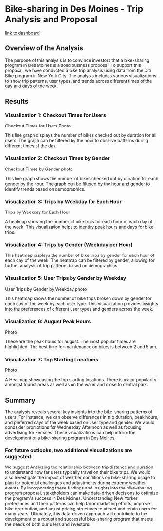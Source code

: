 # Bike-sharing in Des Moines - Trip Analysis and Proposal

[link to dashboard](https://public.tableau.com/app/profile/massimo.scanga/viz/Tableau_Challenge_Citibike1/MainStory?publish=yes)

## Overview of the Analysis

The purpose of this analysis is to convince investors that a bike-sharing program in Des Moines is a solid business proposal. To support this proposal, we have conducted a bike trip analysis using data from the Citi Bike program in New York City. The analysis includes various visualizations to show trip patterns, user types, and trends across different times of the day and days of the week.

## Results

### Visualization 1: Checkout Times for Users

Checkout Times for Users Photo

This line graph displays the number of bikes checked out by duration for all users. The graph can be filtered by the hour to observe patterns during different times of the day.


### Visualization 2: Checkout Times by Gender

Checkout Times by Gender photo

This line graph shows the number of bikes checked out by duration for each gender by the hour. The graph can be filtered by the hour and gender to identify trends based on demographics.


### Visualization 3: Trips by Weekday for Each Hour

Trips by Weekday for Each Hour

A heatmap showing the number of bike trips for each hour of each day of the week. This visualization helps to identify peak hours and days for bike trips.


### Visualization 4: Trips by Gender (Weekday per Hour)

This heatmap displays the number of bike trips by gender for each hour of each day of the week. The heatmap can be filtered by gender, allowing for further analysis of trip patterns based on demographics.


### Visualization 5: User Trips by Gender by Weekday

User Trips by Gender by Weekday photo

This heatmap shows the number of bike trips broken down by gender for each day of the week by each user type. This visualization provides insights into the preferences of different user types and genders across the week.


### Visualization 6: August Peak Hours

Photo

These are the peak hours for august. The most popular times are highlighted. The best time for maintenance on bikes is between 2 and 5 am.


### Visualization 7: Top Starting Locations

Photo

A Heatmap showcasing the top starting locations. There is major popularity amongst tourist areas as well as on the water and close to central park.


## Summary

The analysis reveals several key insights into the bike-sharing patterns of users. For instance, we can observe differences in trip duration, peak hours, and preferred days of the week based on user type and gender. We would condsider promotions for Wednesday Afternoon as well as focusing advertising for Females. These visualizations can help inform the development of a bike-sharing program in Des Moines.

### For future outlooks, two additional visualizations are suggested:

We suggest Analyzing the relationship between trip distance and duration to understand how far users typically travel on their bike trips.
We would also Investigate the impact of weather conditions on bike-sharing usage to plan for potential challenges and adjustments during extreme weather events.
By incorporating these findings and insights into the bike-sharing program proposal, stakeholders can make data-driven decisions to optimize the program's success in Des Moines. Understanding New Yorker preferences and their patterns can help tailor marketing efforts, improve bike distribution, and adjust pricing structures to attract and retain users for many years. Ultimately, this data-driven approach will contribute to the development of a robust and successful bike-sharing program that meets the needs of both our users and investors.
